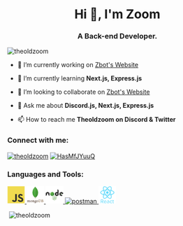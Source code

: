 <h1 align="center">Hi 👋, I'm Zoom</h1>
<h3 align="center">A Back-end Developer.</h3>

<p align="left"> <img src="https://komarev.com/ghpvc/?username=theoldzoom&label=Profile%20views&color=0e75b6&style=flat" alt="theoldzoom" /> </p>

- 🔭 I’m currently working on [Zbot's Website](https://zbot-lol.vercel.app/)

- 🌱 I’m currently learning **Next.js, Express.js**

- 👯 I’m looking to collaborate on [Zbot's Website](https://zbot-lol.vercel.app/)

- 💬 Ask me about **Discord.js, Next.js, Express.js**

- 📫 How to reach me **Theoldzoom on Discord & Twitter**

<h3 align="left">Connect with me:</h3>
<p align="left">
<a href="https://twitter.com/theoldzoom" target="blank"><img align="center" src="https://raw.githubusercontent.com/rahuldkjain/github-profile-readme-generator/master/src/images/icons/Social/twitter.svg" alt="theoldzoom" height="30" width="40" /></a>
<a href="https://discord.gg/HasMfJYuuQ" target="blank"><img align="center" src="https://raw.githubusercontent.com/rahuldkjain/github-profile-readme-generator/master/src/images/icons/Social/discord.svg" alt="HasMfJYuuQ" height="30" width="40" /></a>
</p>

<h3 align="left">Languages and Tools:</h3>
<p align="left"> <a href="https://developer.mozilla.org/en-US/docs/Web/JavaScript" target="_blank" rel="noreferrer"> <img src="https://raw.githubusercontent.com/devicons/devicon/master/icons/javascript/javascript-original.svg" alt="javascript" width="40" height="40"/> </a> <a href="https://www.mongodb.com/" target="_blank" rel="noreferrer"> <img src="https://raw.githubusercontent.com/devicons/devicon/master/icons/mongodb/mongodb-original-wordmark.svg" alt="mongodb" width="40" height="40"/> </a> <a href="https://nodejs.org" target="_blank" rel="noreferrer"> <img src="https://raw.githubusercontent.com/devicons/devicon/master/icons/nodejs/nodejs-original-wordmark.svg" alt="nodejs" width="40" height="40"/> </a> <a href="https://postman.com" target="_blank" rel="noreferrer"> <img src="https://www.vectorlogo.zone/logos/getpostman/getpostman-icon.svg" alt="postman" width="40" height="40"/> </a> <a href="https://reactjs.org/" target="_blank" rel="noreferrer"> <img src="https://raw.githubusercontent.com/devicons/devicon/master/icons/react/react-original-wordmark.svg" alt="react" width="40" height="40"/> </a> </p>

<p>&nbsp;<img align="center" src="https://github-readme-stats.vercel.app/api?username=theoldzoom&show_icons=true&locale=en" alt="theoldzoom" /></p>
